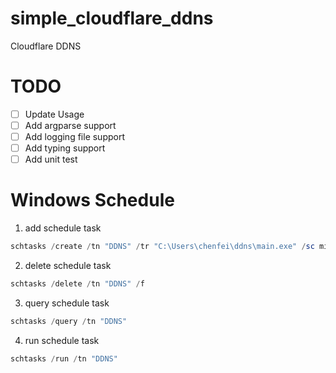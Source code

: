 # simple_cloudflare_ddns
Cloudflare DDNS

# TODO
- [ ] Update Usage
- [ ] Add argparse support
- [ ] Add logging file support
- [ ] Add typing support
- [ ] Add unit test

# Windows Schedule
1. add schedule task
```powershell
schtasks /create /tn "DDNS" /tr "C:\Users\chenfei\ddns\main.exe" /sc minute /mo 1 /ru System
```
2. delete schedule task
```powershell
schtasks /delete /tn "DDNS" /f
```
3. query schedule task
```powershell
schtasks /query /tn "DDNS"
```
4. run schedule task
```powershell
schtasks /run /tn "DDNS"
```
